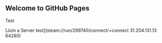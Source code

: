 ## Welcome to GitHub Pages

Test

[Join a Server test](steam://run/299740/connect/+connect 31.204.131.13 64280)
